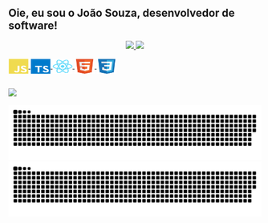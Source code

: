 ## Oie, eu sou o João Souza, desenvolvedor de software!
<div align="center">
  <a href="https://github.com/JoaoSouza9">
  <img height="150em" src="https://github-readme-stats.vercel.app/api?username=JoaoSouza9&show_icons=true&theme=dark&include_all_commits=true&count_private=true"/>
  <img height="150em" src="https://github-readme-stats.vercel.app/api/top-langs/?username=JoaoSouza9&layout=compact&langs_count=7&theme=dark"/>
</div>
<div style="display: inline_block"><br>
  <img align="center" alt="João-Javascript" height="30" width="40" src="https://raw.githubusercontent.com/devicons/devicon/master/icons/javascript/javascript-plain.svg">
  <img align="center" alt="João-Typescript" height="30" width="40" src="https://raw.githubusercontent.com/devicons/devicon/master/icons/typescript/typescript-plain.svg">
  <img align="center" alt="João-React" height="30" width="40" src="https://raw.githubusercontent.com/devicons/devicon/master/icons/react/react-original.svg">
  <img align="center" alt="João-HTML" height="30" width="40" src="https://raw.githubusercontent.com/devicons/devicon/master/icons/html5/html5-original.svg">
  <img align="center" alt="João-CSS" height="30" width="40" src="https://raw.githubusercontent.com/devicons/devicon/master/icons/css3/css3-original.svg">
</div>
  
  ##
 
<div> 
  <a href="https://www.linkedin.com/in/joao-souza98/" target="_blank"><img src="https://img.shields.io/badge/-LinkedIn-%230077B5?style=for-the-badge&logo=linkedin&logoColor=white" target="_blank"></a> 
  
  ![github contribution grid snake animation](https://raw.githubusercontent.com/JoaoSouza9/JoaoSouza9/output/github-contribution-grid-snake-dark.svg#gh-dark-mode-only)
  ![github contribution grid snake animation](https://raw.githubusercontent.com/JoaoSouza9/JoaoSouza9/output/github-contribution-grid-snake.svg#gh-light-mode-only)
 
</div>

